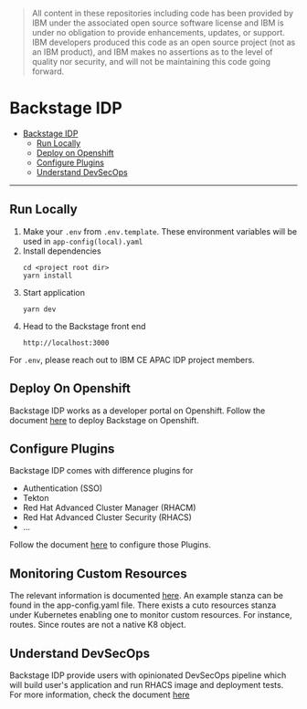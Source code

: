 > All content in these repositories including code has been provided by IBM under the associated open source software license and IBM is under no obligation to provide enhancements, updates, or support. IBM developers produced this code as an open source project (not as an IBM product), and IBM makes no assertions as to the level of quality nor security, and will not be maintaining this code going forward.

# Backstage IDP

- [Backstage IDP](#backstage-idp)
  - [Run Locally](#run-locally)
  - [Deploy on Openshift](#deploy-on-openshift)
  - [Configure Plugins](#configure-plugins)
  - [Understand DevSecOps](#understand-devsecops)

---

## Run Locally

1. Make your `.env` from `.env.template`. These environment variables will be used in `app-config(local).yaml`
2. Install dependencies
    ```
    cd <project root dir>
    yarn install
    ```
3. Start application
    ```
    yarn dev
    ```
4. Head to the Backstage front end
    ```
    http://localhost:3000
    ```

For `.env`, please reach out to IBM CE APAC IDP project members.


## Deploy On Openshift

Backstage IDP works as a developer portal on Openshift.
Follow the document [here](./docs/how-to-deploy.md) to deploy Backstage on Openshift. 


## Configure Plugins

Backstage IDP comes with difference plugins for 
 - Authentication (SSO)
 - Tekton 
 - Red Hat Advanced Cluster Manager (RHACM) 
 - Red Hat Advanced Cluster Security (RHACS) 
 - ... 

Follow the document [here](./docs/how-to-configure-plugins.md) to configure those Plugins. 

## Monitoring Custom Resources

The relevant information is documented [here](https://backstage.io/docs/features/kubernetes/configuration#customresources-optional). An example stanza can be found in the app-config.yaml file. There exists a cuto resources stanza under Kubernetes enabling one to monitor custom resources. For instance, routes. Since routes are not a native K8 object.


## Understand DevSecOps

Backstage IDP provide users with opinionated DevSecOps pipeline which will build user's application and run RHACS image and deployment tests. For more information, check the document [here](./docs/how-pipelines-run.md)
